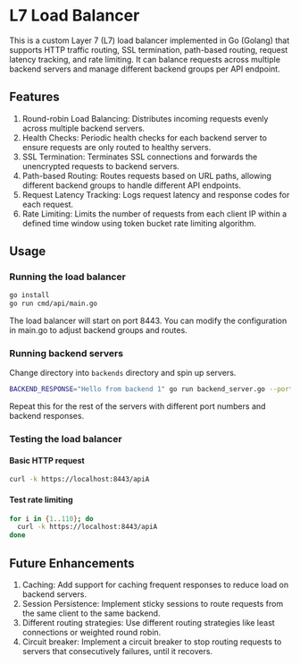 # L7 Load Balancer

This is a custom Layer 7 (L7) load balancer implemented in Go (Golang) that supports HTTP traffic routing, SSL termination, path-based routing, request latency tracking, and rate limiting. It can balance requests across multiple backend servers and manage different backend groups per API endpoint.

## Features

1. Round-robin Load Balancing: Distributes incoming requests evenly across multiple backend servers.
2. Health Checks: Periodic health checks for each backend server to ensure requests are only routed to healthy servers.
3. SSL Termination: Terminates SSL connections and forwards the unencrypted requests to backend servers.
4. Path-based Routing: Routes requests based on URL paths, allowing different backend groups to handle different API endpoints.
5. Request Latency Tracking: Logs request latency and response codes for each request.
6. Rate Limiting: Limits the number of requests from each client IP within a defined time window using token bucket rate limiting algorithm.

## Usage

### Running the load balancer

```sh
go install
go run cmd/api/main.go
```

The load balancer will start on port 8443. You can modify the configuration in main.go to adjust backend groups and routes.

### Running backend servers

Change directory into `backends` directory and spin up servers.

```sh
BACKEND_RESPONSE="Hello from backend 1" go run backend_server.go --port 8081
```

Repeat this for the rest of the servers with different port numbers and backend responses.

### Testing the load balancer

#### Basic HTTP request

```sh
curl -k https://localhost:8443/apiA
```

#### Test rate limiting

```sh
for i in {1..110}; do
  curl -k https://localhost:8443/apiA
done
```

## Future Enhancements

1. Caching: Add support for caching frequent responses to reduce load on backend servers.
1. Session Persistence: Implement sticky sessions to route requests from the same client to the same backend.
1. Different routing strategies: Use different routing strategies like least connections or weighted round robin.
1. Circuit breaker: Implement a circuit breaker to stop routing requests to servers that consecutively failures, until it recovers.
